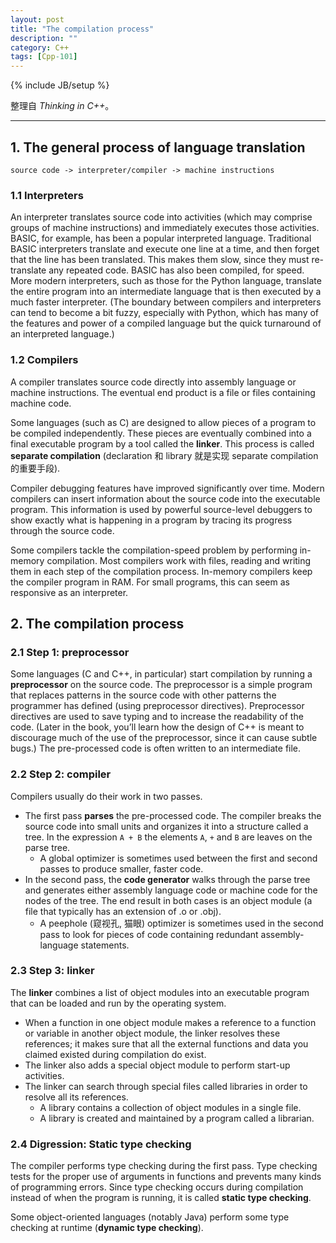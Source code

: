 ```yaml
---
layout: post
title: "The compilation process"
description: ""
category: C++
tags: [Cpp-101]
---
```

{% include JB/setup %}

整理自 _Thinking in C++_。

-----

## 1. The general process of language translation

	source code -> interpreter/compiler -> machine instructions
	
### 1.1 Interpreters

An interpreter translates source code into activities (which may comprise groups of machine instructions) and immediately executes those activities. BASIC, for example, has been a popular interpreted language. Traditional BASIC interpreters translate and execute one line at a time, and then forget that the line has been translated. This makes them slow, since they must re-translate any repeated code. BASIC has also been compiled, for speed. More modern interpreters, such as those for the Python language, translate the entire program into an intermediate language that is then executed by a much faster interpreter. (The boundary between compilers and interpreters can tend to become a bit fuzzy, especially with Python, which has many of the features and power of a compiled language but the quick turnaround of an interpreted language.)

### 1.2 Compilers

A compiler translates source code directly into assembly language or machine instructions. The eventual end product is a file or files containing machine code.

Some languages (such as C) are designed to allow pieces of a program to be compiled independently. These pieces are eventually combined into a final executable program by a tool called the **linker**. This process is called **separate compilation** (declaration 和 library 就是实现 separate compilation 的重要手段).

Compiler debugging features have improved significantly over time. Modern compilers can insert information about the source code into the executable program. This information is used by powerful source-level debuggers to show exactly what is happening in a program by tracing its progress through the source code.

Some compilers tackle the compilation-speed problem by performing in-memory compilation. Most compilers work with files, reading and writing them in each step of the compilation process. In-memory compilers keep the compiler program in RAM. For small programs, this can seem as responsive as an interpreter.

## 2. The compilation process

### 2.1 Step 1: preprocessor

Some languages (C and C++, in particular) start compilation by running a **preprocessor** on the source code. The preprocessor is a simple program that replaces patterns in the source code with other patterns the programmer has defined (using preprocessor directives). Preprocessor directives are used to save typing and to increase the readability of the code. (Later in the book, you’ll learn how the design of C++ is meant to discourage much of the use of the preprocessor, since it can cause subtle bugs.) The pre-processed code is often written to an intermediate file.

### 2.2 Step 2: compiler

Compilers usually do their work in two passes. 

* The first pass **parses** the pre-processed code. The compiler breaks the source code into small units and organizes it into a structure called a tree. In the expression `A + B` the elements `A`, `+` and `B` are leaves on the parse tree. 
	* A global optimizer is sometimes used between the first and second passes to produce smaller, faster code.
* In the second pass, the **code generator** walks through the parse tree and generates either assembly language code or machine code for the nodes of the tree. The end result in both cases is an object module (a file that typically has an extension of .o or .obj). 
	* A peephole (窥视孔, 猫眼) optimizer is sometimes used in the second pass to look for pieces of code containing redundant assembly-language statements.
	
### 2.3 Step 3: linker
	
The **linker** combines a list of object modules into an executable program that can be loaded and run by the operating system.

* When a function in one object module makes a reference to a function or variable in another object module, the linker resolves these references; it makes sure that all the external functions and data you claimed existed during compilation do exist.
* The linker also adds a special object module to perform start-up activities.
* The linker can search through special files called libraries in order to resolve all its references. 
	* A library contains a collection of object modules in a single file. 
	* A library is created and maintained by a program called a librarian.
	
### 2.4 Digression: Static type checking

The compiler performs type checking during the first pass. Type checking tests for the proper use of arguments in functions and prevents many kinds of programming errors. Since type checking occurs during compilation instead of when the program is running, it is called **static type checking**.

Some object-oriented languages (notably Java) perform some type checking at runtime (**dynamic type checking**).